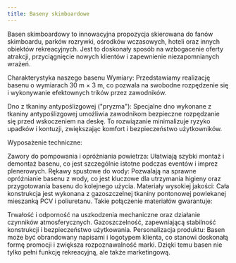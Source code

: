 ```yaml
---
title: Baseny skimboardowe
---
```


Basen skimboardowy to innowacyjna propozycja skierowana do fanów skimboardu, parków rozrywki, ośrodków wczasowych, hoteli oraz innych obiektów rekreacyjnych. Jest to doskonały sposób na wzbogacenie oferty atrakcji, przyciągnięcie nowych klientów i zapewnienie niezapomnianych wrażeń.

Charakterystyka naszego basenu
Wymiary: Przedstawiamy realizację basenu o wymiarach 30 m × 3 m, co pozwala na swobodne rozpędzenie się i wykonywanie efektownych trików przez zawodników.

Dno z tkaniny antypoślizgowej ("pryzma"): Specjalne dno wykonane z tkaniny antypoślizgowej umożliwia zawodnikom bezpieczne rozpędzanie się przed wskoczeniem na deskę. To rozwiązanie minimalizuje ryzyko upadków i kontuzji, zwiększając komfort i bezpieczeństwo użytkowników.

Wyposażenie techniczne:

Zawory do pompowania i opróżniania powietrza: Ułatwiają szybki montaż i demontaż basenu, co jest szczególnie istotne podczas eventów i imprez plenerowych.
Rękawy spustowe do wody: Pozwalają na sprawne opróżnianie basenu z wody, co jest kluczowe dla utrzymania higieny oraz przygotowania basenu do kolejnego użycia.
Materiały wysokiej jakości: Cała konstrukcja jest wykonana z gazoszczelnej tkaniny pontonowej powlekanej mieszanką PCV i poliuretanu. Takie połączenie materiałów gwarantuje:

Trwałość i odporność na uszkodzenia mechaniczne oraz działanie czynników atmosferycznych.
Gazoszczelność, zapewniającą stabilność konstrukcji i bezpieczeństwo użytkowania.
Personalizacja produktu: Basen może być obrandowany napisami i logotypem klienta, co stanowi doskonałą formę promocji i zwiększa rozpoznawalność marki. Dzięki temu basen nie tylko pełni funkcję rekreacyjną, ale także marketingową.